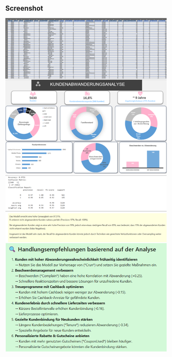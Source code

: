 ## Screenshot
![ExcelDatensatzKaggle](https://github.com/MsCodingLabs/Kundenabwanderung/blob/main/ExcelDatensatzKaggle.png?raw=true)
![KundenabwanderungsanalyseExcelDashboard](https://github.com/MsCodingLabs/Kundenabwanderung/blob/main/KundenabwanderungsanalyseExcelDashboard.png)
![Vorhersagemodel](https://github.com/MsCodingLabs/Kundenabwanderung/blob/main/Vorhersagemodel.png)
![Handlungsempfehlung](https://github.com/MsCodingLabs/Kundenabwanderung/blob/main/Handlungsempfehlung.png)
